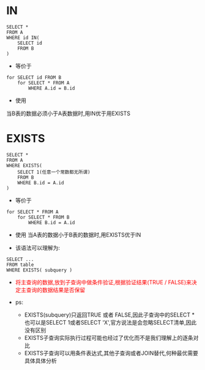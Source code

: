 # IN
```
SELECT *
FROM A
WHERE id IN(
    SELECT id
    FROM B
)
```
- 等价于
```
for SELECT id FROM B
    for SELECT * FROM A
        WHERE A.id = B.id
```

- 使用

当B表的数据必须小于A表数据时,用IN优于用EXISTS

# EXISTS
```
SELECT * 
FROM A
WHERE EXISTS(
    SELECT 1(任意一个常数都无所谓)
    FROM B
    WHERE B.id = A.id
)
```
- 等价于
```
for SELECT * FROM A
    for SELECT * FROM B
        WHERE B.id = A.id
```

- 使用
当A表的数据小于B表的数据时,用EXISTS优于IN



- 该语法可以理解为:
```
SELECT ...
FROM table
WHERE EXISTS( subquery )
```


- <font color=red>将主查询的数据,放到子查询中做条件验证,根据验证结果(TRUE / FALSE)来决定主查询的数据结果是否保留</font>


- ps:
    - EXISTS(subquery)只返回TRUE 或者 FALSE,因此子查询中的SELECT * 也可以是SELECT 1或者SELECT 'X',官方说法是会忽略SELECT清单,因此没有区别
    - EXISTS子查询实际执行过程可能也经过了优化而不是我们理解上的逐条对比
    - EXISTS子查询可以用条件表达式,其他子查询或者JOIN替代,何种最优需要具体具体分析

